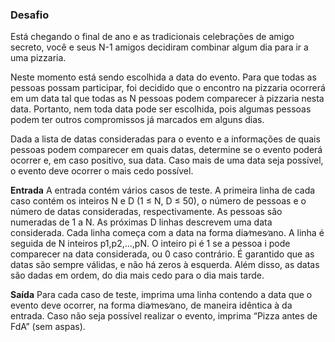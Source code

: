 ### Desafio

Está chegando o final de ano e as tradicionais celebrações de amigo secreto, você e seus N-1 amigos decidiram combinar algum dia para ir a uma pizzaria.

Neste momento está sendo escolhida a data do evento. Para que todas as pessoas possam participar, foi decidido que o encontro na pizzaria ocorrerá em um data tal que todas as N pessoas podem comparecer à pizzaria nesta data. Portanto, nem toda data pode ser escolhida, pois algumas pessoas podem ter outros compromissos já marcados em alguns dias.

Dada a lista de datas consideradas para o evento e a informações de quais pessoas podem comparecer em quais datas, determine se o evento poderá ocorrer e, em caso positivo, sua data. Caso mais de uma data seja possível, o evento deve ocorrer o mais cedo possível.

**Entrada**
A entrada contém vários casos de teste. A primeira linha de cada caso contém os inteiros N e D (1 ≤ N, D ≤ 50), o número de pessoas e o número de datas consideradas, respectivamente. As pessoas são numeradas de 1 a N. As próximas D linhas descrevem uma data considerada. Cada linha começa com a data na forma dia∕mes∕ano. A linha é seguida de N inteiros p1,p2,...,pN. O inteiro pi é 1 se a pessoa i pode comparecer na data considerada, ou 0 caso contrário. É garantido que as datas são sempre válidas, e não há zeros à esquerda. Além disso, as datas são dadas em ordem, do dia mais cedo para o dia mais tarde.

**Saída**
Para cada caso de teste, imprima uma linha contendo a data que o evento deve ocorrer, na forma dia∕mes∕ano, de maneira idêntica à da entrada. Caso não seja possível realizar o evento, imprima “Pizza antes de FdA” (sem aspas).